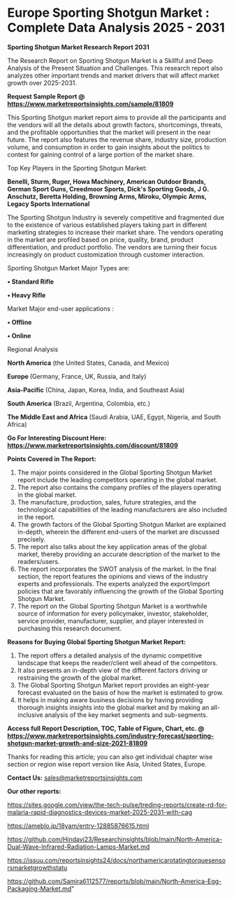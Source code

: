 # Europe Sporting Shotgun Market : Complete Data Analysis 2025 - 2031

<strong>Sporting Shotgun Market Research Report 2031</strong>

The Research Report on Sporting Shotgun Market is a Skillful and Deep Analysis of the Present Situation and Challenges. This research report also analyzes other important trends and market drivers that will affect market growth over 2025-2031.

<strong>Request Sample Report @ <a href=https://www.marketreportsinsights.com/sample/81809>https://www.marketreportsinsights.com/sample/81809</a></strong>

This Sporting Shotgun market report aims to provide all the participants and the vendors will all the details about growth factors, shortcomings, threats, and the profitable opportunities that the market will present in the near future. The report also features the revenue share, industry size, production volume, and consumption in order to gain insights about the politics to contest for gaining control of a large portion of the market share.

Top Key Players in the Sporting Shotgun Market:

<strong>Benelli, Sturm, Ruger, Howa Machinery, American Outdoor Brands, German Sport Guns, Creedmoor Sports, Dick's Sporting Goods, J G. Anschutz, Beretta Holding, Browning Arms, Miroku, Olympic Arms, Legacy Sports International</strong>

The Sporting Shotgun Industry is severely competitive and fragmented due to the existence of various established players taking part in different marketing strategies to increase their market share. The vendors operating in the market are profiled based on price, quality, brand, product differentiation, and product portfolio. The vendors are turning their focus increasingly on product customization through customer interaction.

Sporting Shotgun Market Major Types are:

<strong>• Standard Rifle

• Heavy Rifle</strong>

Market Major end-user applications :

<strong>• Offline

• Online</strong>

Regional Analysis

</u><strong><b>North America</b></strong> (the United States, Canada, and Mexico)

<strong><b>Europe </b></strong>(Germany, France, UK, Russia, and Italy)

<strong><b>Asia-Pacific</b></strong> (China, Japan, Korea, India, and Southeast Asia)

<strong><b>South America</b></strong> (Brazil, Argentina, Colombia, etc.)

<strong><b>The Middle East and Africa</b></strong> (Saudi Arabia, UAE, Egypt, Nigeria, and South Africa)

<strong>Go For Interesting Discount Here: <a href=https://www.marketreportsinsights.com/discount/81809>https://www.marketreportsinsights.com/discount/81809</a></strong>

<strong>Points Covered in The Report:</strong>
<ol>
  <li>The major points considered in the Global Sporting Shotgun Market report include the leading competitors operating in the global market.</li>
  <li>The report also contains the company profiles of the players operating in the global market.</li>
  <li>The manufacture, production, sales, future strategies, and the technological capabilities of the leading manufacturers are also included in the report.</li>
  <li>The growth factors of the Global Sporting Shotgun Market are explained in-depth, wherein the different end-users of the market are discussed precisely.</li>
  <li>The report also talks about the key application areas of the global market, thereby providing an accurate description of the market to the readers/users.</li>
  <li>The report incorporates the SWOT analysis of the market. In the final section, the report features the opinions and views of the industry experts and professionals. The experts analyzed the export/import policies that are favorably influencing the growth of the Global Sporting Shotgun Market.</li>
  <li>The report on the Global Sporting Shotgun Market is a worthwhile source of information for every policymaker, investor, stakeholder, service provider, manufacturer, supplier, and player interested in purchasing this research document.</li>
</ol>
<strong>Reasons for Buying Global Sporting Shotgun Market Report:</strong>

<ol>
  <li>The report offers a detailed analysis of the dynamic competitive landscape that keeps the reader/client well ahead of the competitors.</li>
  <li>It also presents an in-depth view of the different factors driving or restraining the growth of the global market.</li>
  <li>The Global Sporting Shotgun Market report provides an eight-year forecast evaluated on the basis of how the market is estimated to grow.</li>
  <li>It helps in making aware business decisions by having providing thorough insights insights into the global market and by making an all-inclusive analysis of the key market segments and sub-segments.</li>
</ol>
<strong>Access full Report Description, TOC, Table of Figure, Chart, etc. @ <a href=https://www.marketreportsinsights.com/industry-forecast/sporting-shotgun-market-growth-and-size-2021-81809>https://www.marketreportsinsights.com/industry-forecast/sporting-shotgun-market-growth-and-size-2021-81809</a></strong>


Thanks for reading this article; you can also get individual chapter wise section or region wise report version like Asia, United States, Europe.

<strong>Contact Us:</strong>
sales@marketreportsinsights.com

<strong>Our other reports:</strong>

<a href=https://sites.google.com/view/the-tech-pulse/treding-reports/create-rd-for-malaria-rapid-diagnostics-devices-market-2025-2031-with-cag>https://sites.google.com/view/the-tech-pulse/treding-reports/create-rd-for-malaria-rapid-diagnostics-devices-market-2025-2031-with-cag</a>

<a href=https://ameblo.jp/18yam/entry-12885876615.html>https://ameblo.jp/18yam/entry-12885876615.html</a>

<a href=https://github.com/Hindavi23/Researchinsights/blob/main/North-America-Dual-Wave-Infrared-Radiation-Lamps-Market.md>https://github.com/Hindavi23/Researchinsights/blob/main/North-America-Dual-Wave-Infrared-Radiation-Lamps-Market.md</a>

<a href=https://issuu.com/reportsinsights24/docs/northamericarotatingtorquesensorsmarketgrowthstatu>https://issuu.com/reportsinsights24/docs/northamericarotatingtorquesensorsmarketgrowthstatu</a>

<a href=https://github.com/Samira6112577/reports/blob/main/North-America-Egg-Packaging-Market.md>https://github.com/Samira6112577/reports/blob/main/North-America-Egg-Packaging-Market.md</a>"
